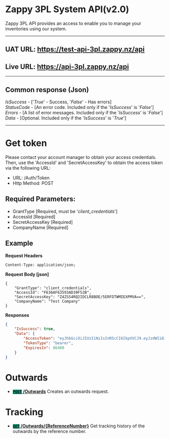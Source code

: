 # Zappy 3PL System API(v2.0)

Zappy 3PL API provides an access to enable you to manage your inventories using our system.

***

## UAT URL: https://test-api-3pl.zappy.nz/api  
## Live URL: https://api-3pl.zappy.nz/api  

***

## Common response (Json)

*IsSuccess*  - ['*True*' - Success, '*False*' - Has errors]  
*StatusCode* - [An error code. Included only if the '*IsSuccess*' is '*False*']  
*Errors* - [A list of error messages. Included only if the '*IsSuccess*' is '*False*']  
*Data* - [Optional. Included only if the '*IsSuccess*' is '*True*']  

***
# Get token
Please contact your account manager to obtain your access credentials.   
Then, use the 'AccessId' and 'SecretAccessKey' to obtain the access token via the following URL:  

- URL: /Auth/Token
- Http Method: POST

## Required Parameters:
- GrantType [Required, must be '*client_credentials*']
- AccessId [Required]
- SecretAccessKey [Required]
- CompanyName [Required]

## Example
**Request Headers**
```
Content-Type: application/json;
```

**Request Body [json]**
```
{
    "GrantType": "client_credentials",
    "AccessId": "F636AF63593AD39F52B",
    "SecretAccessKey": "Z4ZSS4RQ2IDCLR8BOE/5ERFDTWMIEXPMVA==",
    "CompanyName": "Test Company"
}
```

**Responses**
``` json
{
    "IsSuccess": true,
    "Data": {
        "AccessToken": "eyJhbGciOiJIUzI1NiIsInR5cCI6IkpXVCJ9.eyJzdWIiOiJkNGUwMzVhZS1kMzI5LTQ4YWItOGM3NC1lNzNhZmUxYzY3YTQiLCJuYW1lIjoiVGVzdCBDb21wYW55IiwiYWNjZXNzSWQiOiJGNjM2QUY2MzU5MzE0RjM2QkNGMjlBRDJBRDM5RjUyQiIsImNvbXBhbnlJZCI6IjIiLCJleHAiOjE3MDY3Mzc0MzYsImlhdCI6MTcwNjY1MTAzNiwibmJmIjoxNzA2NjUxMDM2fQ.oZLhRFeuUTaDkxnBTj0mDoRtIrH9x3XRpXd85IH8m_w",
        "TokenType": "bearer",
        "ExpiresIn": 86400
    }
}
```


# Outwards
- **[<code style="background-color:#009D77">POST</code> /Outwards](Outwards/README.md)** Creates an outwards request.

# Tracking
- **[<code style="background-color:#009D77">GET</code> /Outwards/{ReferenceNumber}](Tracking/README.md)** Get tracking history of the outwards by the reference number.
